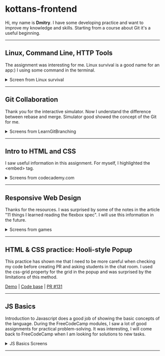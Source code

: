 # kottans-frontend

Hi, my name is **Dmitry**. I have some developing practice and want to improve my knowledge and skills. Starting from a course about Git it's a useful beginning.

***

## Linux, Command Line, HTTP Tools

The assignment was interesting for me. Linux survival is a good name for an app:) I using some command in the terminal.

<details>
<summary>Screen from Linux survival</summary>

![linux screen](/task_linux_cli/task_linux_cli.png)

</details>

***

## Git Collaboration

Thank you for the interactive simulator. Now I understand the difference between rebase and merge. Simulator good showed the concept of the Git for me.

<details>
<summary>Screens from LearnGitBranching</summary>

![Screen Git Collaboration 1-1](/task_git_collaboration/1_1.png)
![Screen Git Collaboration 1-2](/task_git_collaboration/1_2.png)
![Screen Git Collaboration 1-3](/task_git_collaboration/1_3.png)
![Screen Git Collaboration 1-4](/task_git_collaboration/1_4.png)
![Screen Git Collaboration 2-1](/task_git_collaboration/2_1.png)
![Screen Git Collaboration 2-2](/task_git_collaboration/2_2.png)
![Screen Git Collaboration 3-1](/task_git_collaboration/3_1.png)
![Screen Git Collaboration 3-2](/task_git_collaboration/3_2.png)
![Screen Git Collaboration 3-3](/task_git_collaboration/3_3.png)
![Screen Git Collaboration 3-4](/task_git_collaboration/3_4.png)
![Screen Git Collaboration 3-5](/task_git_collaboration/3_5.png)
![Screen Git Collaboration 3-6](/task_git_collaboration/3_6.png)
![Screen Git Collaboration 3-7](/task_git_collaboration/3_7.png)
![Screen Git Collaboration 3-8](/task_git_collaboration/3_8.png)

</details>

***

## Intro to HTML and CSS

I saw useful information in this assignment. For myself, I highlighted the &lt;embed&gt; tag.

<details>
<summary>Screens from codecademy.com</summary>

![codecademy.com, HTML](/task_html_css_intro/html.png)
![codecademy.com, CSS](/task_html_css_intro/css.png)

</details>

***

## Responsive Web Design

Thanks for the resources. I was surprised by some of the notes in the article "11 things I learned reading the flexbox spec". I will use this information in the future.

<details>
<summary>Screens from games</summary>

![Flexbox Froggy screen](/task_responsive_web_design/flexbox-foggy.png)
![Grid Garden screen](/task_responsive_web_design/grid-garden.png)

</details>

***

## HTML & CSS practice: Hooli-style Popup

This practice has shown me that I need to be more careful when checking my code before creating PR and asking students in the chat room. I used the css-grid property for the grid in the popup and was surprised by the limitations of this method.

[Demo](https://dmitryhniezdilov.github.io/task-popup/) |
[Code base](https://github.com/DmitryHniezdilov/task-popup) |
[PR #131](https://github.com/kottans/frontend-2022-homeworks/pull/131)

***

## JS Basics

Introduction to Javascript does a good job of showing the basic concepts of the language. During the FreeCodeCamp modules, I saw a lot of good assignments for practical problem-solving. It was interesting, I will come back to FreeCodeCamp when I am looking for solutions to new tasks.

<details>
<summary>JS Basics Screens</summary>

![JS intro screen](/task_js_basics/js-intro.png)
![Basic JavaScript screen](/task_js_basics/js-basic.png)
![ES6 Challenges screen](/task_js_basics/js-es6.png)
![Basic Data Structures screen](/task_js_basics/js-basic-data-struct.png)
![Basic Algorithm Scripting screen](/task_js_basics/js-basic-alg-script.png)
![Functional Programming screen](/task_js_basics/js-func-pr.png)
![Algorithm Scripting Challenges screen](/task_js_basics/js-intermed-alg-script.png)

</details>

***

